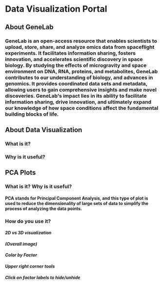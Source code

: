 # Data Visualization Portal
## About GeneLab
### GeneLab is an open-access resource that enables scientists to upload, store, share, and analyze omics data from spaceflight experiments. It facilitates information sharing, fosters innovation, and accelerates scientific discovery in space biology. By studying the effects of microgravity and space environment on DNA, RNA, proteins, and metabolites, GeneLab contributes to our understanding of biology, and advances in genomics. It provides coordinated data sets and metadata, allowing users to gain comprehensive insights and make novel discoveries. GeneLab's impact lies in its ability to facilitate information sharing, drive innovation, and ultimately expand our knowledge of how space conditions affect the fundamental building blocks of life.
## About Data Visualization
### What is it?
### Why is it useful?
## PCA Plots
### What is it? Why is it useful?
#### PCA stands for Principal Component Analysis, and this type of plot is used to reduce the dimensionality of large sets of data to simplify the process of analyzing the data points.
### How do you use it?
#### *2D vs 3D visualization*
#### *(Overall image)*
#### *Color by Factor*
#### *Upper right corner tools*
#### *Click on factor labels to hide/unhide*
